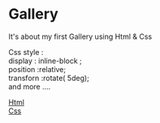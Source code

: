 # Gallery
 It's about my first Gallery using Html & Css

Css style :\
display : inline-block ;\
position :relative;\
transforn :rotate( 5deg); \
and more ....

[Html](https://github.com/hamzadarej/Gallery/blob/master/index.html)\
[Css](https://github.com/hamzadarej/Gallery/blob/master/style.css)
